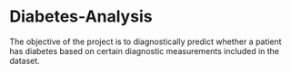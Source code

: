 # Diabetes-Analysis
The objective of the project is to diagnostically predict whether a patient has diabetes based on certain diagnostic measurements included in the dataset. 
